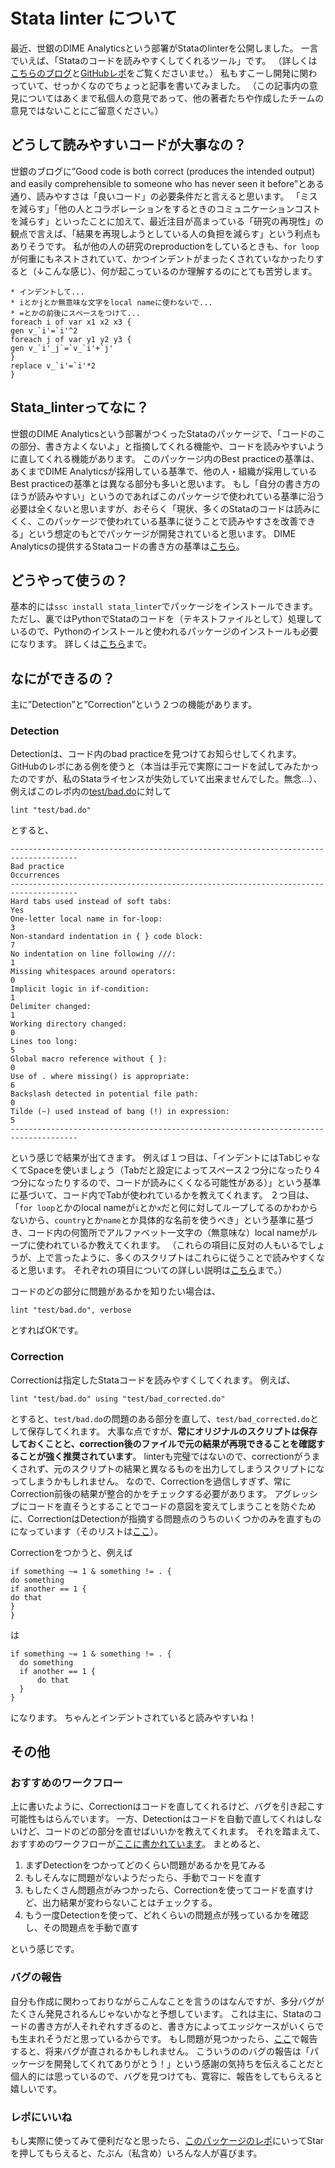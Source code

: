 # Stata linter について

最近、世銀のDIME Analyticsという部署がStataのlinterを公開しました。
一言でいえば、「Stataのコードを読みやすくしてくれるツール」です。
（詳しくは[こちらのブログ](https://blogs.worldbank.org/impactevaluations/stata-linter-produces-stata-code-sparks-joy)と[GitHubレポ](https://github.com/worldbank/stata-linter)をご覧くださいませ。）
私もすこーし開発に関わっていて、せっかくなのでちょっと記事を書いてみました。
（この記事内の意見についてはあくまで私個人の意見であって、他の著者たちや作成したチームの意見ではないことにご留意ください。）

## どうして読みやすいコードが大事なの？

世銀のブログに”Good code is both correct (produces the intended output) and easily comprehensible to someone who has never seen it before”とある通り、読みやすさは「良いコード」の必要条件だと言えると思います。
「ミスを減らす」「他の人とコラボレーションをするときのコミュニケーションコストを減らす」といったことに加えて、最近注目が高まっている「研究の再現性」の観点で言えば、「結果を再現しようとしている人の負担を減らす」という利点もありそうです。
私が他の人の研究のreproductionをしているときも、`for loop`が何重にもネストされていて、かつインデントがまったくされていなかったりすると（↓こんな感じ）、何が起こっているのか理解するのにとても苦労します。

```
* インデントして...
* iとかjとか無意味な文字をlocal nameに使わないで...
* =とかの前後にスペースをつけて...
foreach i of var x1 x2 x3 {
gen v_`i'=`i'^2
foreach j of var y1 y2 y3 {
gen v_`i'_j`=`v_`i'+`j'
}
replace v_`i'=`i'*2
}
```

## Stata_linterってなに？

世銀のDIME Analyticsという部署がつくったStataのパッケージで、「コードのこの部分、書き方よくないよ」と指摘してくれる機能や、コードを読みやすいように直してくれる機能があります。
このパッケージ内のBest practiceの基準は、あくまでDIME Analyticsが採用している基準で、他の人・組織が採用しているBest practiceの基準とは異なる部分も多いと思います。
もし「自分の書き方のほうが読みやすい」というのであればこのパッケージで使われている基準に沿う必要は全くないと思いますが、おそらく「現状、多くのStataのコードは読みにくく、このパッケージで使われている基準に従うことで読みやすさを改善できる」という想定のもとでパッケージが開発されていると思います。
DIME Analyticsの提供するStataコードの書き方の基準は[こちら](https://worldbank.github.io/dime-data-handbook/coding.html#the-dime-analytics-stata-style-guide)。

## どうやって使うの？

基本的には`ssc install stata_linter`でパッケージをインストールできます。
ただし、裏ではPythonでStataのコードを（テキストファイルとして）処理しているので、Pythonのインストールと使われるパッケージのインストールも必要になります。
詳しくは[こちら](https://github.com/worldbank/stata-linter#requirements)まで。

## なにができるの？

主に”Detection”と”Correction”という２つの機能があります。

### Detection

Detectionは、コード内のbad practiceを見つけてお知らせしてくれます。
GitHubのレポにある例を使うと（本当は手元で実際にコードを試してみたかったのですが、私のStataライセンスが失効していて出来ませんでした。無念…）、例えばこのレポ内の[test/bad.do](https://github.com/worldbank/stata-linter/blob/master/test/bad.do)に対して

```
lint "test/bad.do"
```

とすると、

```
-------------------------------------------------------------------------------------
Bad practice                                                          Occurrences                   
-------------------------------------------------------------------------------------
Hard tabs used instead of soft tabs:                                  Yes       
One-letter local name in for-loop:                                    3
Non-standard indentation in { } code block:                           7
No indentation on line following ///:                                 1
Missing whitespaces around operators:                                 0
Implicit logic in if-condition:                                       1
Delimiter changed:                                                    1
Working directory changed:                                            0
Lines too long:                                                       5
Global macro reference without { }:                                   0
Use of . where missing() is appropriate:                              6
Backslash detected in potential file path:                            0
Tilde (~) used instead of bang (!) in expression:                     5
-------------------------------------------------------------------------------------
```

という感じで結果が出てきます。
例えば１つ目は、「インデントにはTabじゃなくてSpaceを使いましょう（Tabだと設定によってスペース２つ分になったり４つ分になったりするので、コードが読みにくくなる可能性がある）」という基準に基づいて、コード内でTabが使われているかを教えてくれます。
２つ目は、「`for loop`とかのlocal nameが`i`とか`x`だと何に対してループしてるのかわからないから、`country`とか`name`とか具体的な名前を使うべき」という基準に基づき、コード内の何箇所でアルファベット一文字の（無意味な）local nameがループに使われているか教えてくれます。
（これらの項目に反対の人もいるでしょうが、上で言ったように、多くのスクリプトはこれらに従うことで読みやすくなると思います。
それぞれの項目についての詳しい説明は[こちら](https://github.com/worldbank/stata-linter#coding-practices-to-be-detected)まで。）

コードのどの部分に問題があるかを知りたい場合は、
```
lint "test/bad.do", verbose
```
とすればOKです。

### Correction

Correctionは指定したStataコードを読みやすくしてくれます。
例えば、
```
lint "test/bad.do" using "test/bad_corrected.do"
```
とすると、`test/bad.do`の問題のある部分を直して、`test/bad_corrected.do`として保存してくれます。
大事な点ですが、**常にオリジナルのスクリプトは保存しておくことと、correction後のファイルで元の結果が再現できることを確認することが強く推奨されています**。
linterも完璧ではないので、correctionがうまくされず、元のスクリプトの結果と異なるものを出力してしまうスクリプトになってしまうかもしれません。
なので、Correctionを過信しすぎず、常にCorrection前後の結果が整合的かをチェックする必要があります。
アグレッシブにコードを直そうとすることでコードの意図を変えてしまうことを防ぐために、CorrectionはDetectionが指摘する問題点のうちのいくつかのみを直すものになっています（そのリストは[ここ](https://github.com/worldbank/stata-linter#coding-practices-to-be-corrected)）。

Correctionをつかうと、例えば

```
if something ~= 1 & something != . {
do something
if another == 1 {
do that
}
}
```
は
```
if something ~= 1 & something != . {
  do something
  if another == 1 {
      do that
  }
}
```
になります。
ちゃんとインデントされていると読みやすいね！

## その他

### おすすめのワークフロー

上に書いたように、Correctionはコードを直してくれるけど、バグを引き起こす可能性もはらんでいます。
一方、Detectionはコードを自動で直してくれはしないけど、コードのどの部分を直せばいいかを教えてくれます。
それを踏まえて、おすすめのワークフローが[ここに書かれています](https://github.com/worldbank/stata-linter#recommended-use)。
まとめると、
1. まずDetectionをつかってどのくらい問題があるかを見てみる
2. もしそんなに問題がないようだったら、手動でコードを直す
3. もしたくさん問題点がみつかったら、Correctionを使ってコードを直すけど、出力結果が変わらないことはチェックする。
4. もう一度Detectionを使って、どれくらいの問題点が残っているかを確認し、その問題点を手動で直す

という感じです。

### バグの報告

自分も作成に関わっておりながらこんなことを言うのはなんですが、多分バグがたくさん発見されるんじゃないかなと予想しています。
これは主に、Stataのコードの書き方が人それぞれすぎるのと、書き方によってエッジケースがいくらでも生まれそうだと思っているからです。
もし問題が見つかったら、[ここ](https://github.com/worldbank/stata-linter/issues)で報告すると、将来バグが直されるかもしれません。
こういうののバグの報告は「パッケージを開発してくれてありがとう！」という感謝の気持ちを伝えることだと個人的には思っているので、バグを見つけても、寛容に、報告をしてもらえると嬉しいです。

### レポにいいね

もし実際に使ってみて便利だなと思ったら、[このパッケージのレポ](https://github.com/worldbank/stata-linter)にいってStarを押してもらえると、たぶん（私含め）いろんな人が喜びます。

